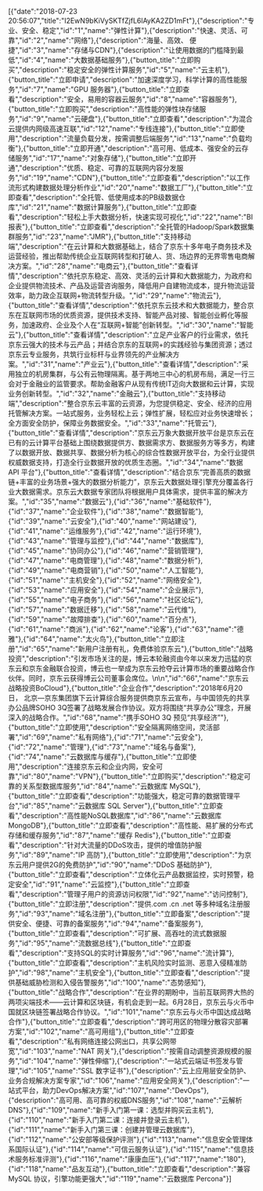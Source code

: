 [{"date":"2018-07-23 20:56:07","title":"I2EwN9bKiVySKTfZjfL6lAyKA2ZD1mFt"},{"description":"专业、安全、稳定","id":"1","name":"弹性计算"},{"description":"快速、灵活、可靠","id":"2","name":"网络"},{"description":"海量、高效、 便捷","id":"3","name":"存储与CDN"},{"description":"让使用数据的门槛降到最低","id":"4","name":"大数据基础服务"},{"button_title":"立即购买","description":"稳定安全的弹性计算服务","id":"5","name":"云主机"},{"button_title":"立即申请","description":"加速深度学习，科学计算的高性能服务","id":"7","name":"GPU 服务器"},{"button_title":"立即查看","description":"安全，易用的容器云服务","id":"8","name":"容器服务"},{"button_title":"立即购买","description":"高性能的弹性块存储服务","id":"9","name":"云硬盘"},{"button_title":"立即查看","description":"为混合云提供内网级高速互联","id":"12","name":"专线连接"},{"button_title":"立即使用","description":"流量负载分发，按需调整后端服务","id":"13","name":"负载均衡"},{"button_title":"立即开通","description":"高可用、低成本、强安全的云存储服务","id":"17","name":"对象存储"},{"button_title":"立即开通","description":"优质、稳定、可靠的互联网内容分发服务","id":"19","name":"CDN"},{"button_title":"立即查看","description":"以工作流形式构建数据处理分析作业","id":"20","name":"数据工厂"},{"button_title":"立即查看","description":"全托管、低使用成本的PB级数据仓库","id":"21","name":"数据计算服务"},{"button_title":"立即查看","description":"轻松上手大数据分析，快速实现可视化","id":"22","name":"BI 报表"},{"button_title":"立即查看","description":"全托管的Hadoop/Spark数据集群服务","id":"23","name":"JMR"},{"button_title":"支持移动端","description":"在云计算和大数据基础上，结合了京东十多年电子商务技术及运营经验，推出帮助传统企业互联网转型和打破人、货、场边界的无界零售电商解决方案。","id":"28","name":"电商云"},{"button_title":"查看详情","description":"依托京东稳定、高效、灵活的云计算和大数据能力，为政府和企业提供物流技术、产品及运营咨询服务，降低用户自建物流成本，提升物流运营效率，助力政企互联网+物流转型升级。","id":"29","name":"物流云"},{"button_title":"查看详情","description":"依托京东云技术和大数据能力，整合京东在互联网市场的优质资源，提供技术支持、智能产品对接、智能创业孵化等服务，加速政府、企业及个人在“互联网+智能”创新转型。","id":"30","name":"智能云"},{"button_title":"查看详情","description":"立足产业客户的行业需求，依托京东云强大的技术与云产品；并结合京东的互联网+的实践经验与集团资源；透过京东云专业服务，共筑行业标杆与业界领先的产业解决方案。","id":"31","name":"产业云"},{"button_title":"查看详情","description":"采用独立的机房集群，与公有云物理隔离。基于两地三中心的机房布局，满足一行三会对于金融业的监管要求。帮助金融客户从现有传统IT迈向大数据和云计算，实现业务创新转型。","id":"32","name":"金融云"},{"button_title":"支持移动端","description":"整合京东云丰富的云资源，为您提供稳定、安全、经济的应用托管解决方案。一站式服务，业务轻松上云；弹性扩展，轻松应对业务快速增长；全方面安全防护，保障业务数据安全。","id":"33","name":"托管云"},{"button_title":"查看详情","description":"京东云万象大数据开放平台是京东云在已有的云计算平台基础上围绕数据提供方、数据需求方、数据服务方等多方，构建了以数据开放、数据共享、数据分析为核心的综合性数据开放平台，为全行业提供权威数据支持，打造全行业数据开放的优质生态圈。","id":"34","name":"数据 API 平台"},{"button_title":"查看详情","description":"结合京东“完善高质的数据链+丰富的业务场景+强大的数据分析能力”，京东云大数据处理引擎充分覆盖各行业大数据需求。京东云大数据专家团队将根据用户具体需求，提供丰富的解决方案。","id":"35","name":"数据云"},{"id":"36","name":"基础软件"},{"id":"37","name":"企业软件"},{"id":"38","name":"数据智能"},{"id":"39","name":"云安全"},{"id":"40","name":"网站建设"},{"id":"41","name":"运维服务"},{"id":"42","name":"运行环境"},{"id":"43","name":"管理与监控"},{"id":"44","name":"数据库"},{"id":"45","name":"协同办公"},{"id":"46","name":"营销管理"},{"id":"47","name":"电商管理"},{"id":"48","name":"数据分析"},{"id":"49","name":"电商营销"},{"id":"50","name":"人工智能"},{"id":"51","name":"主机安全"},{"id":"52","name":"网络安全"},{"id":"53","name":"应用安全"},{"id":"54","name":"企业展示"},{"id":"55","name":"电子商务"},{"id":"56","name":"社区论坛"},{"id":"57","name":"数据迁移"},{"id":"58","name":"云代维"},{"id":"59","name":"故障排查"},{"id":"60","name":"百分点"},{"id":"61","name":"商派"},{"id":"62","name":"论客"},{"id":"63","name":"德雅"},{"id":"64","name":"太火鸟"},{"button_title":"立即注册","id":"65","name":"新用户注册有礼，免费体验京东云"},{"button_title":"战略投资","description":"引发市场关注的是，博云本轮融资由今年以来发力迅猛的京东云和京东金融联合投资，博云也一举成为京东云抢夺云计算市场的重要战略合作伙伴。同时，京东云获得博云公司董事会席位。\n\n","id":"66","name":"京东云战略投资BoCloud"},{"button_title":"企业合作","description":"2018年6月20日， 北京—京东集团旗下云计算综合服务提供商京东云宣布，与中国领先的共享办公品牌SOHO 3Q签署了战略发展合作协议。双方将围绕“共享办公”理念，开展深入的战略合作。","id":"68","name":"携手SOHO 3Q 预见“共享经济”"},{"button_title":"立即使用","description":"安全隔离网络空间，灵活部署","id":"69","name":"私有网络"},{"id":"71","name":"云安全"},{"id":"72","name":"管理"},{"id":"73","name":"域名与备案"},{"id":"74","name":"云数据库与缓存"},{"button_title":"立即使用","description":"连接京东云和企业内网，安全可靠","id":"80","name":"VPN"},{"button_title":"立即购买","description":"稳定可靠的关系型数据库服务","id":"84","name":"云数据库 MySQL"},{"button_title":"立即查看","description":"功能强大，稳定可靠的数据管理平台","id":"85","name":"云数据库 SQL Server"},{"button_title":"立即查看","description":"高性能NoSQL数据库","id":"86","name":"云数据库 MongoDB"},{"button_title":"立即查看","description":"高性能、易扩展的分布式存储和缓存服务","id":"87","name":"缓存 Redis"},{"button_title":"立即查看","description":"针对大流量的DDoS攻击，提供的增值防护服务","id":"89","name":"IP 高防"},{"button_title":"立即使用","description":"为京东云用户提供2G的免费防护","id":"90","name":"DDoS 基础防护"},{"button_title":"立即查看","description":"立体化云产品数据监控，实时预警，稳定安全","id":"91","name":"云监控"},{"button_title":"立即查看","description":"管理子用户的资源访问权限","id":"92","name":"访问控制"},{"button_title":"立即注册","description":"提供.com .cn .net 等多种域名注册服务","id":"93","name":"域名注册"},{"button_title":"立即备案","description":"提供安全、便捷、可靠的备案服务","id":"94","name":"备案服务"},{"button_title":"立即查看","description":"可扩展、高吞吐的流式数据服务","id":"95","name":"流数据总线"},{"button_title":"立即查看","description":"支持SQL的实时计算服务","id":"96","name":"流计算"},{"button_title":"立即查看","description":"主机风险实时监测、恶意入侵精准防护","id":"98","name":"主机安全"},{"button_title":"立即查看","description":"提供基础威胁检测和入侵告警服务","id":"100","name":"态势感知"},{"button_title":"战略合作","description":"在业界的期盼中，当前互联网界大热的两项尖端技术——云计算和区块链，有机会走到一起。6月28日，京东云与火币中国就区块链签署战略合作协议。","id":"101","name":"京东云与火币中国达成战略合作"},{"button_title":"立即查看","description":"跨可用区的物理分散容灾部署方案","id":"102","name":"高可用组"},{"button_title":"立即查看","description":"私有网络连接公网出口，共享公网带宽","id":"103","name":"NAT 网关"},{"description":"按需自动调整资源规模的服务","id":"104","name":"弹性伸缩"},{"description":"一站式云端证书签发与管理","id":"105","name":"SSL 数字证书"},{"description":"云上应用层安全防护、业务合规解决方案专家","id":"106","name":"应用安全网关"},{"description":"一站式平台，助力DevOps解决方案","id":"107","name":"DevOps"},{"description":"高可用、高可靠的权威DNS服务","id":"108","name":"云解析DNS"},{"id":"109","name":"新手入门第一课：选型并购买云主机"},{"id":"110","name":"新手入门第二课：连接并登录云主机"},{"id":"111","name":"新手入门第三课：创建并管理云数据库"},{"id":"112","name":"公安部等级保护评测"},{"id":"113","name":"信息安全管理体系国际认证"},{"id":"114","name":"可信云服务认证"},{"id":"115","name":"信息技术服务标准评测"},{"id":"116","name":"康康血压"},{"id":"117","name":"180"},{"id":"118","name":"品友互动"},{"button_title":"立即查看","description":"兼容 MySQL 协议，引擎功能更强大","id":"119","name":"云数据库 Percona"}]